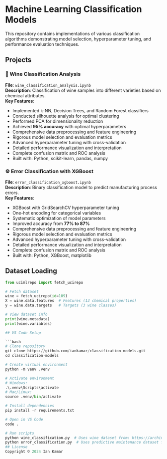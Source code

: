 # Machine Learning Classification Models

This repository contains implementations of various classification algorithms demonstrating model selection, hyperparameter tuning, and performance evaluation techniques.

## Projects

### 🍷 Wine Classification Analysis  
**File**: `wine_classification_analysis.ipynb`  
**Description**: Classification of wine samples into different varieties based on chemical attributes.  
**Key Features**:
- Implemented k-NN, Decision Trees, and Random Forest classifiers
- Conducted silhouette analysis for optimal clustering
- Performed PCA for dimensionality reduction
- Achieved **95% accuracy** with optimal hyperparameters
- Comprehensive data preprocessing and feature engineering
- Rigorous model selection and evaluation metrics
- Advanced hyperparameter tuning with cross-validation
- Detailed performance visualization and interpretation
- Complete confusion matrix and ROC analysis
- Built with: Python, scikit-learn, pandas, numpy

### ⚙️ Error Classification with XGBoost  
**File**: `error_classification_xgboost.ipynb`  
**Description**: Binary classification model to predict manufacturing process errors.  
**Key Features**:
- XGBoost with GridSearchCV hyperparameter tuning
- One-hot encoding for categorical variables
- Systematic optimization of model parameters
- Improved accuracy from **77% to 87%**
- Comprehensive data preprocessing and feature engineering
- Rigorous model selection and evaluation metrics
- Advanced hyperparameter tuning with cross-validation
- Detailed performance visualization and interpretation
- Complete confusion matrix and ROC analysis
- Built with: Python, XGBoost, matplotlib

## Dataset Loading
```python
from ucimlrepo import fetch_ucirepo 

# Fetch dataset 
wine = fetch_ucirepo(id=109) 
X = wine.data.features  # Features (13 chemical properties)
y = wine.data.targets   # Targets (3 wine classes)

# View dataset info
print(wine.metadata)
print(wine.variables)

## VS Code Setup

```bash
# Clone repository
git clone https://github.com/iankamar/classification-models.git
cd classification-models

# Create virtual environment
python -m venv .venv

# Activate environment
# Windows:
.\.venv\Scripts\activate
# Mac/Linux:
source .venv/bin/activate

# Install dependencies
pip install -r requirements.txt

# Open in VS Code
code .

# Run scripts
python wine_classification.py  # Uses wine dataset from: https://archive.ics.uci.edu/dataset/109/wine
python error_classification.py  # Uses predictive maintenance dataset from: https://www.kaggle.com/datasets/shivamb/machine-predictive-maintenance-classification
## License
Copyright © 2024 Ian Kamar
